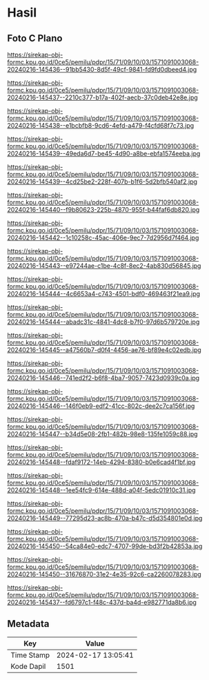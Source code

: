 # Hasil

## Foto C Plano

https://sirekap-obj-formc.kpu.go.id/0ce5/pemilu/pdpr/15/71/09/10/03/1571091003068-20240216-145436--91bb5430-8d5f-49cf-9841-fd9fd0dbeed4.jpg

https://sirekap-obj-formc.kpu.go.id/0ce5/pemilu/pdpr/15/71/09/10/03/1571091003068-20240216-145437--2210c377-b17a-402f-aecb-37c0deb42e8e.jpg

https://sirekap-obj-formc.kpu.go.id/0ce5/pemilu/pdpr/15/71/09/10/03/1571091003068-20240216-145438--e1bcbfb8-9cd6-4efd-a479-f4cfd68f7c73.jpg

https://sirekap-obj-formc.kpu.go.id/0ce5/pemilu/pdpr/15/71/09/10/03/1571091003068-20240216-145439--49eda6d7-be45-4d90-a8be-ebfa1574eeba.jpg

https://sirekap-obj-formc.kpu.go.id/0ce5/pemilu/pdpr/15/71/09/10/03/1571091003068-20240216-145439--4cd25be2-228f-407b-b1f6-5d2bfb540af2.jpg

https://sirekap-obj-formc.kpu.go.id/0ce5/pemilu/pdpr/15/71/09/10/03/1571091003068-20240216-145440--f9b80623-225b-4870-955f-b44faf6db820.jpg

https://sirekap-obj-formc.kpu.go.id/0ce5/pemilu/pdpr/15/71/09/10/03/1571091003068-20240216-145442--1c10258c-45ac-406e-9ec7-7d2956d7f464.jpg

https://sirekap-obj-formc.kpu.go.id/0ce5/pemilu/pdpr/15/71/09/10/03/1571091003068-20240216-145443--e97244ae-c1be-4c8f-8ec2-4ab830d56845.jpg

https://sirekap-obj-formc.kpu.go.id/0ce5/pemilu/pdpr/15/71/09/10/03/1571091003068-20240216-145444--4c6653a4-c743-4501-bdf0-469463f21ea9.jpg

https://sirekap-obj-formc.kpu.go.id/0ce5/pemilu/pdpr/15/71/09/10/03/1571091003068-20240216-145444--abadc31c-4841-4dc8-b7f0-97d6b579720e.jpg

https://sirekap-obj-formc.kpu.go.id/0ce5/pemilu/pdpr/15/71/09/10/03/1571091003068-20240216-145445--a47560b7-d0f4-4456-ae76-bf89e4c02edb.jpg

https://sirekap-obj-formc.kpu.go.id/0ce5/pemilu/pdpr/15/71/09/10/03/1571091003068-20240216-145446--741ed2f2-b6f8-4ba7-9057-7423d0939c0a.jpg

https://sirekap-obj-formc.kpu.go.id/0ce5/pemilu/pdpr/15/71/09/10/03/1571091003068-20240216-145446--146f0eb9-edf2-41cc-802c-dee2c7ca156f.jpg

https://sirekap-obj-formc.kpu.go.id/0ce5/pemilu/pdpr/15/71/09/10/03/1571091003068-20240216-145447--b34d5e08-2fb1-482b-98e8-135fe1059c88.jpg

https://sirekap-obj-formc.kpu.go.id/0ce5/pemilu/pdpr/15/71/09/10/03/1571091003068-20240216-145448--fdaf9172-14eb-4294-8380-b0e6cad4f1bf.jpg

https://sirekap-obj-formc.kpu.go.id/0ce5/pemilu/pdpr/15/71/09/10/03/1571091003068-20240216-145448--1ee54fc9-614e-488d-a04f-5edc01910c31.jpg

https://sirekap-obj-formc.kpu.go.id/0ce5/pemilu/pdpr/15/71/09/10/03/1571091003068-20240216-145449--77295d23-ac8b-470a-b47c-d5d354801e0d.jpg

https://sirekap-obj-formc.kpu.go.id/0ce5/pemilu/pdpr/15/71/09/10/03/1571091003068-20240216-145450--54ca84e0-edc7-4707-99de-bd3f2b42853a.jpg

https://sirekap-obj-formc.kpu.go.id/0ce5/pemilu/pdpr/15/71/09/10/03/1571091003068-20240216-145450--31676870-31e2-4e35-92c6-ca2260078283.jpg

https://sirekap-obj-formc.kpu.go.id/0ce5/pemilu/pdpr/15/71/09/10/03/1571091003068-20240216-145437--fd6797c1-f48c-437d-ba4d-e982771da8b6.jpg


## Metadata

| Key        | Value               |
| ---------- | ------------------- |
| Time Stamp | 2024-02-17 13:05:41 |
| Kode Dapil | 1501                |



